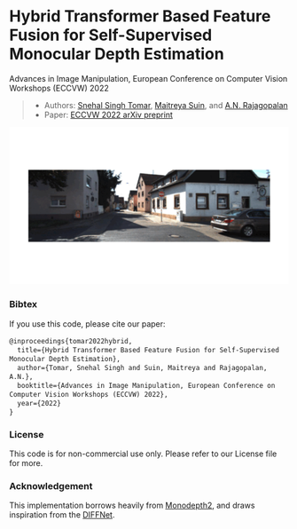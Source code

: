 # Hybrid Transformer Based Feature Fusion for Self-Supervised Monocular Depth Estimation 
Advances in Image Manipulation, European Conference on Computer Vision Workshops (ECCVW) 2022

> + Authors: [Snehal Singh Tomar](https://www.snehalstomar.github.io), [Maitreya Suin](https://maitreyasuin.github.io), and [A.N. Rajagopalan](https://www.ee.iitm.ac.in/raju/)
> + Paper: [ECCVW 2022 arXiv preprint](https://arxiv.org/abs/2211.11066)

<p align="center">
  <img src="assets/eccvw_animation.gif" alt="Depth Estimation: Qualitative Results" width="600" />
</p>



### Bibtex
If you use this code, please cite our paper:
```
@inproceedings{tomar2022hybrid,
  title={Hybrid Transformer Based Feature Fusion for Self-Supervised Monocular Depth Estimation},
  author={Tomar, Snehal Singh and Suin, Maitreya and Rajagopalan, A.N.},
  booktitle={Advances in Image Manipulation, European Conference on Computer Vision Workshops (ECCVW) 2022},
  year={2022}
}
```

### License

This code is for non-commercial use only. Please refer to our License file for more.

### Acknowledgement

This implementation borrows heavily from [Monodepth2](https://github.com/nianticlabs/monodepth2), and draws inspiration from the [DIFFNet](https://github.com/brandleyzhou/DIFFNet). 